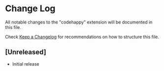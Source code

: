 # Change Log
All notable changes to the "codehappy" extension will be documented in this file.

Check [Keep a Changelog](http://keepachangelog.com/) for recommendations on how to structure this file.

## [Unreleased]
- Initial release